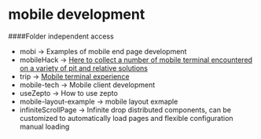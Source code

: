 # mobile development

####Folder independent access
* mobi -> Examples of mobile end page development
* mobileHack -> [Here to collect a number of mobile terminal encountered on a variety of pit and relative solutions](https://github.com/RubyLouvre/mobileHack)
* trip -> [Mobile terminal experience](https://github.com/doyoe/trip)
* mobile-tech -> Mobile client development
* useZepto -> How to use zepto
* mobile-layout-example -> mobile layout exmaple
* infiniteScrollPage -> Infinite drop distributed components, can be customized to automatically load pages and flexible configuration manual loading



